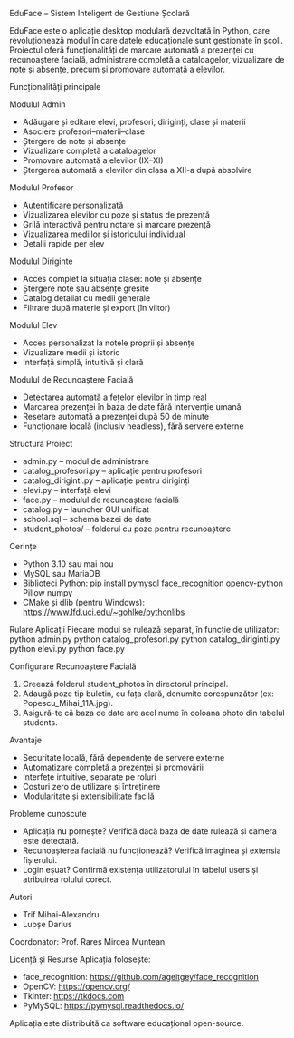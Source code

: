EduFace – Sistem Inteligent de Gestiune Școlară

EduFace este o aplicație desktop modulară dezvoltată în Python, care revoluționează modul în care datele educaționale sunt gestionate în școli. Proiectul oferă funcționalități de marcare automată a prezenței cu recunoaștere facială, administrare completă a cataloagelor, vizualizare de note și absențe, precum și promovare automată a elevilor.

Funcționalități principale

Modulul Admin
- Adăugare și editare elevi, profesori, diriginți, clase și materii
- Asociere profesori–materii–clase
- Ștergere de note și absențe
- Vizualizare completă a cataloagelor
- Promovare automată a elevilor (IX–XI)
- Ștergerea automată a elevilor din clasa a XII-a după absolvire

Modulul Profesor
- Autentificare personalizată
- Vizualizarea elevilor cu poze și status de prezență
- Grilă interactivă pentru notare și marcare prezență
- Vizualizarea mediilor și istoricului individual
- Detalii rapide per elev

Modulul Diriginte
- Acces complet la situația clasei: note și absențe
- Ștergere note sau absențe greșite
- Catalog detaliat cu medii generale
- Filtrare după materie și export (în viitor)

Modulul Elev
- Acces personalizat la notele proprii și absențe
- Vizualizare medii și istoric
- Interfață simplă, intuitivă și clară

Modulul de Recunoaștere Facială
- Detectarea automată a fețelor elevilor în timp real
- Marcarea prezenței în baza de date fără intervenție umană
- Resetare automată a prezenței după 50 de minute
- Funcționare locală (inclusiv headless), fără servere externe

Structură Proiect
- admin.py – modul de administrare
- catalog_profesori.py – aplicație pentru profesori
- catalog_diriginti.py – aplicație pentru diriginți
- elevi.py – interfață elevi
- face.py – modulul de recunoaștere facială
- catalog.py – launcher GUI unificat
- school.sql – schema bazei de date
- student_photos/ – folderul cu poze pentru recunoaștere

Cerințe
- Python 3.10 sau mai nou
- MySQL sau MariaDB
- Biblioteci Python:
  pip install pymysql face_recognition opencv-python Pillow numpy
- CMake și dlib (pentru Windows): https://www.lfd.uci.edu/~gohlke/pythonlibs

Rulare Aplicații
Fiecare modul se rulează separat, în funcție de utilizator:
  python admin.py
  python catalog_profesori.py
  python catalog_diriginti.py
  python elevi.py
  python face.py

Configurare Recunoaștere Facială
1. Creează folderul student_photos în directorul principal.
2. Adaugă poze tip buletin, cu fața clară, denumite corespunzător (ex: Popescu_Mihai_11A.jpg).
3. Asigură-te că baza de date are acel nume în coloana photo din tabelul students.

Avantaje
- Securitate locală, fără dependențe de servere externe
- Automatizare completă a prezenței și promovării
- Interfețe intuitive, separate pe roluri
- Costuri zero de utilizare și întreținere
- Modularitate și extensibilitate facilă

Probleme cunoscute
- Aplicația nu pornește? Verifică dacă baza de date rulează și camera este detectată.
- Recunoașterea facială nu funcționează? Verifică imaginea și extensia fișierului.
- Login eșuat? Confirmă existența utilizatorului în tabelul users și atribuirea rolului corect.

Autori
- Trif Mihai-Alexandru
- Lupșe Darius

Coordonator: Prof. Rareș Mircea Muntean

Licență și Resurse
Aplicația folosește:
- face_recognition: https://github.com/ageitgey/face_recognition
- OpenCV: https://opencv.org/
- Tkinter: https://tkdocs.com
- PyMySQL: https://pymysql.readthedocs.io/

Aplicația este distribuită ca software educațional open-source.
